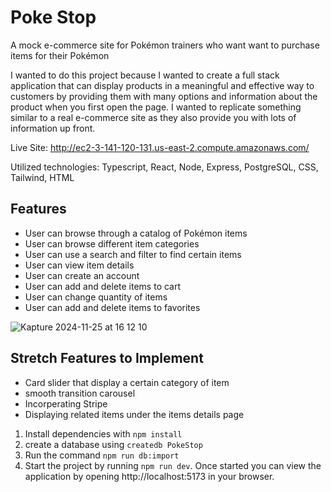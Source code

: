 # Poke Stop

A mock e-commerce site for Pokémon trainers who want want to purchase items for their Pokémon

I wanted to do this project because I wanted to create a full stack application that can display products in a meaningful and effective way to customers by providing them with many options and information about the product when you first open the page. I wanted to replicate something similar to a real e-commerce site as they also provide you with lots of information up front. 

Live Site: http://ec2-3-141-120-131.us-east-2.compute.amazonaws.com/

Utilized technologies: Typescript, React, Node, Express, PostgreSQL, CSS, Tailwind, HTML


## Features
- User can browse through a catalog of Pokémon items
- User can browse different item categories 
- User can use a search and filter to find certain items
- User can view item details
- User can create an account
- User can add and delete items to cart
- User can change quantity of items
- User can add and delete items to favorites

![Kapture 2024-11-25 at 16 12 10](https://github.com/user-attachments/assets/1c77408d-7650-4638-b868-1b4c7337dc67)


## Stretch Features to Implement
- Card slider that display a certain category of item
- smooth transition carousel
- Incorperating Stripe
- Displaying related items under the items details page

1. Install dependencies with `npm install`
2. create a database using `createdb PokeStop`
3. Run the command `npm run db:import`
4. Start the project by running `npm run dev`. Once started you can view the application by opening http://localhost:5173 in your browser.
